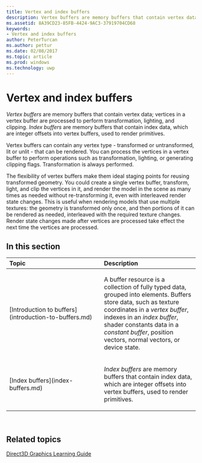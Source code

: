 ---title: Vertex and index buffersdescription: Vertex buffers are memory buffers that contain vertex data; vertices in a vertex buffer are processed to perform transformation, lighting, and clipping.ms.assetid: 8A39CD23-85FB-4424-9AC3-37919704CD68keywords:- Vertex and index buffersauthor: PeterTurcanms.author: petturms.date: 02/08/2017ms.topic: articlems.prod: windowsms.technology: uwp---# Vertex and index buffers*Vertex buffers* are memory buffers that contain vertex data; vertices in a vertex buffer are processed to perform transformation, lighting, and clipping. *Index buffers* are memory buffers that contain index data, which are integer offsets into vertex buffers, used to render primitives.Vertex buffers can contain any vertex type - transformed or untransformed, lit or unlit - that can be rendered. You can process the vertices in a vertex buffer to perform operations such as transformation, lighting, or generating clipping flags. Transformation is always performed.The flexibility of vertex buffers make them ideal staging points for reusing transformed geometry. You could create a single vertex buffer, transform, light, and clip the vertices in it, and render the model in the scene as many times as needed without re-transforming it, even with interleaved render state changes. This is useful when rendering models that use multiple textures: the geometry is transformed only once, and then portions of it can be rendered as needed, interleaved with the required texture changes. Render state changes made after vertices are processed take effect the next time the vertices are processed.## <span id="in-this-section"></span>In this section<table><colgroup><col width="50%" /><col width="50%" /></colgroup><thead><tr class="header"><th align="left">Topic</th><th align="left">Description</th></tr></thead><tbody><tr class="odd"><td align="left"><p>[Introduction to buffers](introduction-to-buffers.md)</p></td><td align="left"><p>A buffer resource is a collection of fully typed data, grouped into elements. Buffers store data, such as texture coordinates in a <em>vertex buffer</em>, indexes in an <em>index buffer</em>, shader constants data in a <em>constant buffer</em>, position vectors, normal vectors, or device state.</p></td></tr><tr class="even"><td align="left"><p>[Index buffers](index-buffers.md)</p></td><td align="left"><p><em>Index buffers</em> are memory buffers that contain index data, which are integer offsets into vertex buffers, used to render primitives.</p></td></tr></tbody></table> ## <span id="related-topics"></span>Related topics[Direct3D Graphics Learning Guide](index.md)  